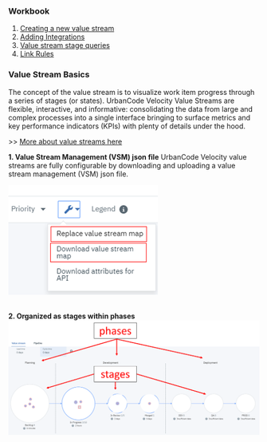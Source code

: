 
### Workbook
1. [Creating a new value stream](newValueStream/newValueStream.md)
2. [Adding Integrations](addIntegrations/addIntegrations.md)
3. [Value stream stage queries](stageQueries/stageQueries.md)
4. [Link Rules](linkRules/linkRules.md)

### Value Stream Basics

The concept of the value stream is to visualize work item progress through a series of stages (or states). UrbanCode Velocity Value Streams are flexible, interactive, and informative: consolidating the data from large and complex processes into a single interface bringing to surface metrics and key performance indicators (KPIs) with plenty of details under the hood.

\>> [More about value streams here](https://mediacenter.ibm.com/media/What+is+Value+Stream+ManagementF/1_6t0uxrn6/73629892)

**1. Value Stream Management (VSM) json file**
UrbanCode Velocity value streams are fully configurable by downloading and uploading a value stream management (VSM) json file.

<img src="vsmUploadDownload.png" alt="drawing" style="width:300px;"/>
<br/></br>

**2. Organized as stages within phases**
![Value Stream Graphic](media/overview.png)
